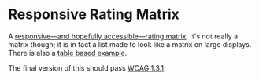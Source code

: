 # Responsive Rating Matrix
A [responsive—and hopefully accessible—rating matrix](http://michielbijl.github.io/responsive-rating-matrix/). It's not really a matrix though; it is in fact a list made to look like a matrix on large displays. There is also a [table based example](http://michielbijl.github.io/responsive-rating-matrix/table.html).

The final version of this should pass [WCAG 1.3.1](http://www.w3.org/TR/WCAG20/#content-structure-separation).
